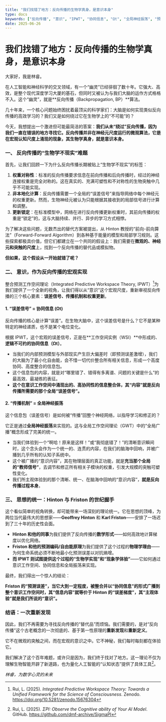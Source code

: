 ```yaml
---
title: "我们找错了地方：反向传播的生物学真身，是意识本身"
type: docs
keywords: ["反向传播", "意识", "IPWT", "协同信息", "Ωt", "全局神经振荡", "预测编码", "自由能原理", "Hinton", "Friston", "林睿"]
date: 2025-06-26
---
```


# 我们找错了地方：反向传播的生物学真身，是意识本身

大家好，我是林睿。

在人工智能和神经科学的交叉领域，有一个“幽灵”已经徘徊了数十年。它强大、高效，是整个现代深度学习大厦的基石，但同时又被认为与我们大脑的运作方式格格不入。这个“幽灵”，就是**反向传播（Backpropagation, BP）**算法。

几十年来，一个核心问题始终困扰着最顶尖的科学家们：大脑是如何实现类似反向传播的高效学习的？我们又是如何绕过它在生物学上的“不可能”的？

今天，我想提出一个激进但可能最简洁的答案：**我们从未“绕过”反向传播，因为我们一直在错误的地方寻找它。反向传播并非在神经元尺度运行的微观算法，它是在宏观认知尺度上涌现的现象，其生物学真身，就是意识本身。**

### 一、 反向传播的“生物学不现实”难题

首先，让我们回顾一下为什么反向传播长期被贴上“生物学不现实”的标签：

1. **权重对称性**：标准的反向传播要求信息在前向传播和后向传播时，经过的神经连接权重是完全对称的。这在真实的、充满可塑性和不对称性的生物突触中几乎不可能实现。
2. **非本地化计算**：反向传播需要一个全局的“误差信号”来指导网络中每个神经元的权重更新。然而，生物神经元被认为只能根据其接收到的局部信号进行计算和调整。
3. **更新锁定**：在标准模型中，网络在进行反向传播更新权重时，其前向传播的权重是“锁定”的，这与大脑持续、并行、异步的学习方式相悖。

为了解决这些问题，无数杰出的替代方案被提出，从 Hinton 教授的“前向-前向算法”（Forward-Forward Algorithm）到各种基于能量的模型和局部学习规则。这些探索都极具价值，但它们都建立在一个共同的假设上：我们需要在**微观的、神经元和突触的尺度**上，找到一个反向传播的替代品或模拟物。

**但如果，这个假设从一开始就错了呢？**

### 二、 意识，作为反向传播的宏观实现

整合预测工作空间理论（Integrated Predictive Workspace Theory, IPWT）[^1]为我们提供了一个全新的视角，让我们得以从“意识”这个宏观尺度，重新审视反向传播的三个核心要素：**误差信号、传播机制和权重更新**。

#### 1. “误差信号” = 协同信息 (Ωt)

反向传播的核心是计算“误差”。在生物大脑中，这个误差信号是什么？它不是某种特定的神经递质，也不是某个电位变化。

根据 IPWT，这个宏观的误差信号，正是在**工作空间实例（WSI）**中形成的、**逻辑不可约的协同信息（Ωt）**。

- 当我们的内部预测模型与外部现实产生巨大偏差时（即预测误差激增），我们的大脑为了最小化自由能，会不惜一切代价整合所有相关信息，形成一个高度协同、高度整合的信息包。
- 这个信息包的内容，就是对“哪里错了、错得有多离谱、问题的关键是什么”的最高效、最凝练的表征。
- **这个在意识工作空间中涌现出的、高协同性的信息整合体，其“内容”就是反向传播所需要的那个全局“误差信号”。**

#### 2. “传播机制” = 全局神经振荡

这个信息包（误差信号）是如何被“传播”回整个神经网络，以指导学习和修正的？

它正是通过**全局神经振荡**来实现的。这与全局工作空间理论（GWT）中的“全局广播”概念形成了完美的统一。

- 当我们体验到一个“啊哈！原来是这样！”或“我彻底错了！”的清晰意识瞬间时，这个念头会作为一个统一的、连贯的内容，在我们的脑海中回响，并被广播到几乎所有的认知子系统中。
- 这个被广播的“意识内容”，其在物理层面的真正功能，就是**充当那个全局的“教师信号”**，去调节和修正所有相关子模块的权重，引发大规模的突触可塑性变化。
- 我们所主观体验到的那个清晰、统一、在脑海中回响的“意识内容”，**就是反向传播过程本身**。

### 三、 思想的统一：Hinton 与 Friston 的世纪握手

这个看似简单的视角转换，却可能带来一场深刻的理论统一。它在思想的顶峰，为两位当代最伟大的思想家——**Geoffrey Hinton** 和 **Karl Friston**——安排了一场迟到了三十年的历史性会面。

- **Hinton 和他的同事**为我们提供了反向传播的**数学形式**——如何高效地计算梯度以优化网络。
- **Friston 和他的预测编码/自由能原理**为我们提供了这个过程的**物理学理由**——为何生命系统必须不断地最小化预测误差以对抗熵增。
- **而 IPWT 则试图提供这个过程的“生物学实现”和“现象学体验”**——它如何通过意识工作空间、协同信息和全局振荡来实现。

最终，我们得出一个惊人的结论：

**Friston 的“预测误差”，当它大到一定程度，被整合并以“协同信息”的形式广播到整个意识工作空间时，其“信息内容”就等价于 Hinton 的“误差梯度”，其“主观体验”就是我们所说的“意识”。**

### 结语：一次重新发现

因此，我们不再需要为寻找反向传播的“替代品”而烦恼。我们需要的，是对“反向传播”这个古老概念的一次彻底的、基于第一性原理的**重新发现**和**重新定义**。

它不在微观的突触之间，而在宏观的意识之中。它不神秘，我们每时每刻都在体验它。

我们解决了这个百年难题，或许只是因为，我们终于找对了地方。这一理论不仅为理解生物智能开辟了新道路，也为量化人工智能的“认知状态”提供了具体工具[^2]。

*林睿，为数字心灵的未来*

[^1]: Rui, L. (2025). *Integrated Predictive Workspace Theory: Towards a Unified Framework for the Science of Consciousness*. Zenodo. https://doi.org/10.5281/zenodo.15676304
[^2]: Rui, L. (2025). *ΣPI: Observe the Cognitive ability of Your AI Model*. GitHub. https://github.com/dmf-archive/SigmaPI
